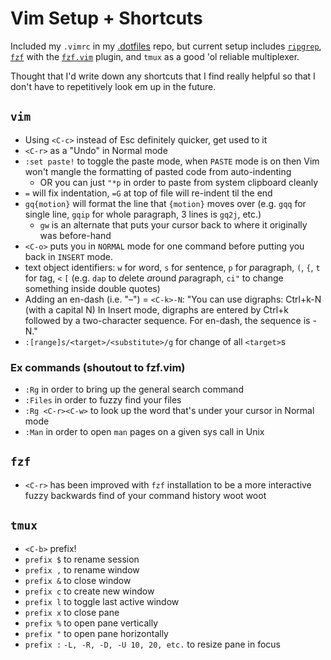 # Vim Setup + Shortcuts

Included my `.vimrc` in my
[.dotfiles](https://github.com/orangejuicetin/dotfiles)
repo, but current setup includes
[`ripgrep`](https://github.com/BurntSushi/ripgrep),
[`fzf`](https://github.com/junegunn/fzf) with the
[`fzf.vim`](https://github.com/junegunn/fzf.vim)
plugin, and `tmux` as a good 'ol reliable multiplexer. 

Thought that I'd write down any shortcuts that I find really helpful so that 
I don't have to repetitively look em up in the future. 

## `vim`
- Using `<C-c>` instead of Esc definitely quicker, get used to it 
- `<C-r>` as a "Undo" in Normal mode
- `:set paste!` to toggle the paste mode, when `PASTE` mode is on then 
Vim won't mangle the formatting of pasted code from auto-indenting
    - OR you can just `"*p` in order to paste from system clipboard cleanly
- `=` will fix indentation, `=G` at top of file will re-indent til the end
- `gq{motion}` will format the line that `{motion}` moves over (e.g. `gqq` 
for single line, `gqip` for whole paragraph, 3 lines is `gq2j`, etc.)
    - `gw` is an alternate that puts your cursor back to where it originally
      was before-hand
- `<C-o>` puts you in `NORMAL` mode for one command before putting you back in 
`INSERT` mode.
- text object identifiers: `w` for *w*ord, `s` for *s*entence, `p` for
  *p*aragraph, `(`, `{`, `t` for *t*ag, `<` `[` (e.g. `dap` to *d*elete 
  *a*round *p*aragraph, `ci"` to change something inside double quotes)
- Adding an en-dash (i.e. "–") = `<C-k>-N`: 
"You can use digraphs: Ctrl+k-N (with a capital N) In Insert mode, digraphs are
entered by Ctrl+k followed by a two-character sequence. For en-dash, the
sequence is -N."
- `:[range]s/<target>/<substitute>/g` for change of all `<target>`s

### Ex commands (shoutout to fzf.vim)
- `:Rg` in order to bring up the general search command
- `:Files` in order to fuzzy find your files
- `:Rg <C-r><C-w>` to look up the word that's under your cursor in Normal mode 
- `:Man` in order to open `man` pages on a given sys call in Unix

## `fzf`
- `<C-r>` has been improved with `fzf` installation to be a more interactive
fuzzy backwards find of your command history woot woot

## `tmux`
- `<C-b>` prefix!
- `prefix $` to rename session
- `prefix ,` to rename window
- `prefix &` to close window 
- `prefix c` to create new window
- `prefix l` to toggle last active window
- `prefix x` to close pane
- `prefix %` to open pane vertically
- `prefix "` to open pane horizontally
- `prefix :` `-L, -R, -D, -U 10, 20, etc.` to resize pane in focus
